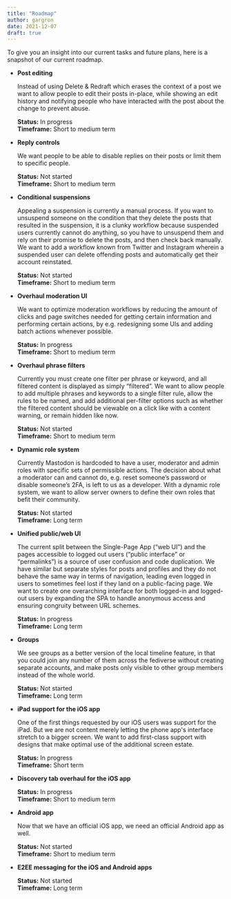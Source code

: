 ```yaml
---
title: "Roadmap"
author: gargron
date: 2021-12-07
draft: true
---
```


To give you an insight into our current tasks and future plans, here is a snapshot of our current roadmap.

- **Post editing**

  Instead of using Delete & Redraft which erases the context of a post we want to allow people to edit their posts in-place, while showing an edit history and notifying people who have interacted with the post about the change to prevent abuse.

  **Status:** In progress  \
  **Timeframe:** Short to medium term

- **Reply controls**

  We want people to be able to disable replies on their posts or limit them to specific people.

  **Status:** Not started  \
  **Timeframe:** Short to medium term

- **Conditional suspensions**

  Appealing a suspension is currently a manual process. If you want to unsuspend someone on the condition that they delete the posts that resulted in the suspension, it is a clunky workflow because suspended users currently cannot do anything, so you have to unsuspend them and rely on their promise to delete the posts, and then check back manually. We want to add a workflow known from Twitter and Instagram wherein a suspended user can delete offending posts and automatically get their account reinstated.

  **Status:** Not started  \
  **Timeframe:** Short to medium term

- **Overhaul moderation UI**

  We want to optimize moderation workflows by reducing the amount of clicks and page switches needed for getting certain information and performing certain actions, by e.g. redesigning some UIs and adding batch actions whenever possible.

  **Status:** In progress  \
  **Timeframe:** Short to medium term

- **Overhaul phrase filters**

  Currently you must create one filter per phrase or keyword, and all filtered content is displayed as simply “filtered”. We want to allow people to add multiple phrases and keywords to a single filter rule, allow the rules to be named, and add additional per-filter options such as whether the filtered content should be viewable on a click like with a content warning, or remain hidden like now.

  **Status:** Not started  \
  **Timeframe:** Short to medium term

- **Dynamic role system**

  Currently Mastodon is hardcoded to have a user, moderator and admin roles with specific sets of permissible actions. The decision about what a moderator can and cannot do, e.g. reset someone’s password or disable someone’s 2FA, is left to us as a developer. With a dynamic role system, we want to allow server owners to define their own roles that befit their community.

  **Status:** Not started  \
  **Timeframe:** Long term

- **Unified public/web UI**

  The current split between the Single-Page App (“web UI”) and the pages accessible to logged out users (“public interface” or “permalinks”) is a source of user confusion and code duplication. We have similar but separate styles for posts and profiles and they do not behave the same way in terms of navigation, leading even logged in users to sometimes feel lost if they land on a public-facing page. We want to create one overarching interface for both logged-in and logged-out users by expanding the SPA to handle anonymous access and ensuring congruity between URL schemes.

  **Status:** In progress  \
  **Timeframe:** Long term

- **Groups**

  We see groups as a better version of the local timeline feature, in that you could join any number of them across the fediverse without creating separate accounts, and make posts only visible to other group members instead of the whole world.

  **Status:** Not started  \
  **Timeframe:** Long term

- **iPad support for the iOS app**

  One of the first things requested by our iOS users was support for the iPad. But we are not content merely letting the phone app's interface stretch to a bigger screen. We want to add first-class support with designs that make optimal use of the additional screen estate.

  **Status:** In progress  \
  **Timeframe:** Short term

- **Discovery tab overhaul for the iOS app**

  **Status:** In progress  \
  **Timeframe:** Short to medium term

- **Android app**

  Now that we have an official iOS app, we need an official Android app as well.

  **Status:** Not started  \
  **Timeframe:** Short to medium term

- **E2EE messaging for the iOS and Android apps**

  **Status:** Not started  \
  **Timeframe:** Long term
